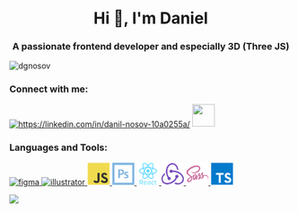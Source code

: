 <h1 align="center">Hi 👋, I'm Daniel</h1>
<h3 align="center">A passionate frontend developer and especially 3D (Three JS)</h3>

<p align="left"> <img src="https://komarev.com/ghpvc/?username=dgnosov&label=Profile%20views&color=0e75b6&style=flat" alt="dgnosov" /> </p>

<h3 align="left">Connect with me:</h3>
<p align="left">
<a href="https://linkedin.com/in/https://linkedin.com/in/danil-nosov-10a0255a/" target="blank"><img align="center" src="https://raw.githubusercontent.com/rahuldkjain/github-profile-readme-generator/master/src/images/icons/Social/linked-in-alt.svg" alt="https://linkedin.com/in/danil-nosov-10a0255a/" height="40" width="40" /></a>
<a href="https://t.me/dnosov" target="blank"><img src="https://logos-download.com/wp-content/uploads/2016/07/Telegram_5.x_version_2019_Logo.png" height="40" width="40"/></a>
</p>

<h3 align="left">Languages and Tools:</h3>
<p align="left"> <a href="https://www.figma.com/" target="_blank" rel="noreferrer"> <img src="https://www.vectorlogo.zone/logos/figma/figma-icon.svg" alt="figma" width="40" height="40"/> </a> <a href="https://www.adobe.com/in/products/illustrator.html" target="_blank" rel="noreferrer"> <img src="https://www.vectorlogo.zone/logos/adobe_illustrator/adobe_illustrator-icon.svg" alt="illustrator" width="40" height="40"/> </a> <a href="https://developer.mozilla.org/en-US/docs/Web/JavaScript" target="_blank" rel="noreferrer"> <img src="https://raw.githubusercontent.com/devicons/devicon/master/icons/javascript/javascript-original.svg" alt="javascript" width="40" height="40"/> </a> <a href="https://www.photoshop.com/en" target="_blank" rel="noreferrer"> <img src="https://raw.githubusercontent.com/devicons/devicon/master/icons/photoshop/photoshop-line.svg" alt="photoshop" width="40" height="40"/> </a> <a href="https://reactjs.org/" target="_blank" rel="noreferrer"> <img src="https://raw.githubusercontent.com/devicons/devicon/master/icons/react/react-original-wordmark.svg" alt="react" width="40" height="40"/> </a> <a href="https://redux.js.org" target="_blank" rel="noreferrer"> <img src="https://raw.githubusercontent.com/devicons/devicon/master/icons/redux/redux-original.svg" alt="redux" width="40" height="40"/> </a> <a href="https://sass-lang.com" target="_blank" rel="noreferrer"> <img src="https://raw.githubusercontent.com/devicons/devicon/master/icons/sass/sass-original.svg" alt="sass" width="40" height="40"/> </a> <a href="https://www.typescriptlang.org/" target="_blank" rel="noreferrer"> <img src="https://raw.githubusercontent.com/devicons/devicon/master/icons/typescript/typescript-original.svg" alt="typescript" width="40" height="40"/> </a> </p>

<p><img src="https://cdnb.artstation.com/p/assets/images/images/014/665/033/original/yargon-kerman-webp-net-gifmaker-39.gif?1544919451"/></p>
